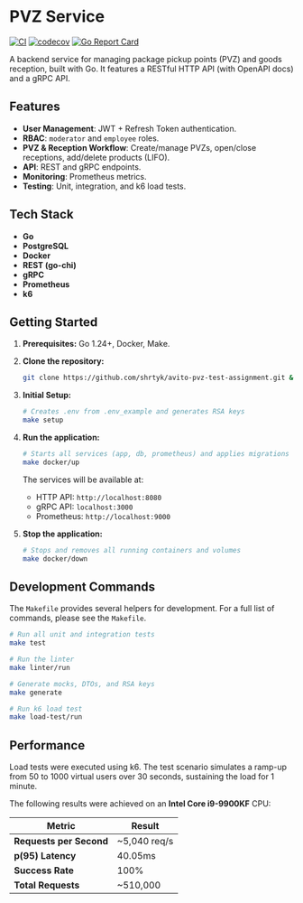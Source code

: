 # PVZ Service

[![CI](https://github.com/shrtyk/avito-pvz-test-assignment/actions/workflows/ci.yml/badge.svg)](https://github.com/shrtyk/avito-pvz-test-assignment/actions/workflows/ci.yml)
[![codecov](https://codecov.io/gh/shrtyk/avito-pvz-test-assignment/graph/badge.svg?token=8HU8XM22KZ)](https://codecov.io/gh/shrtyk/avito-pvz-test-assignment)
[![Go Report Card](https://goreportcard.com/badge/github.com/shrtyk/avito-pvz-test-assignment)](https://goreportcard.com/report/github.com/shrtyk/avito-pvz-test-assignment)

A backend service for managing package pickup points (PVZ) and goods reception, built with Go. It features a RESTful HTTP API (with OpenAPI docs) and a gRPC API.

## Features

- **User Management**: JWT + Refresh Token authentication.
- **RBAC**: `moderator` and `employee` roles.
- **PVZ & Reception Workflow**: Create/manage PVZs, open/close receptions, add/delete products (LIFO).
- **API**: REST and gRPC endpoints.
- **Monitoring**: Prometheus metrics.
- **Testing**: Unit, integration, and k6 load tests.

## Tech Stack

- **Go**
- **PostgreSQL**
- **Docker**
- **REST (go-chi)**
- **gRPC**
- **Prometheus**
- **k6**

## Getting Started

1.  **Prerequisites:** Go 1.24+, Docker, Make.

2.  **Clone the repository:**

    ```sh
    git clone https://github.com/shrtyk/avito-pvz-test-assignment.git && cd avito-pvz-test-assignment
    ```

3.  **Initial Setup:**

    ```sh
    # Creates .env from .env_example and generates RSA keys
    make setup
    ```

4.  **Run the application:**

    ```sh
    # Starts all services (app, db, prometheus) and applies migrations
    make docker/up
    ```

    The services will be available at:

    - HTTP API: `http://localhost:8080`
    - gRPC API: `localhost:3000`
    - Prometheus: `http://localhost:9000`

5.  **Stop the application:**
    ```sh
    # Stops and removes all running containers and volumes
    make docker/down
    ```

## Development Commands

The `Makefile` provides several helpers for development. For a full list of commands, please see the `Makefile`.

```sh
# Run all unit and integration tests
make test
```

```sh
# Run the linter
make linter/run
```

```sh
# Generate mocks, DTOs, and RSA keys
make generate
```

```sh
# Run k6 load test
make load-test/run
```

## Performance

Load tests were executed using k6. The test scenario simulates a ramp-up from 50 to 1000 virtual users over 30 seconds, sustaining the load for 1 minute.

The following results were achieved on an **Intel Core i9-9900KF** CPU:

| Metric                  | Result       |
| ----------------------- | ------------ |
| **Requests per Second** | ~5,040 req/s |
| **p(95) Latency**       | 40.05ms      |
| **Success Rate**        | 100%         |
| **Total Requests**      | ~510,000     |
